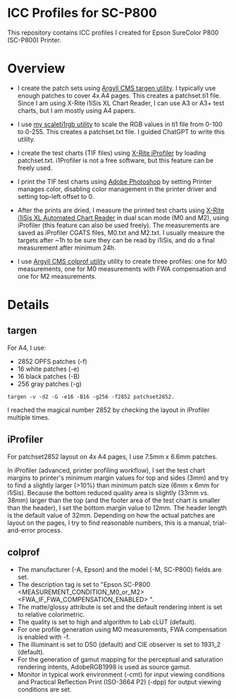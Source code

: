 # ICC Profiles for SC-P800

This repository contains ICC profiles I created for Epson SureColor P800 (SC-P800) Printer.

# Overview

- I create the patch sets using [Argyll CMS targen utility](https://www.argyllcms.com/). I typically use enough patches to cover 4x A4 pages. This creates a patchset.ti1 file. Since I am using X-Rite i1iSis XL Chart Reader, I can use A3 or A3+ test charts, but I am mostly using A4 papers.

- I use [my scaleti1rgb utility](scaleti1rgb.py) to scale the RGB values in ti1 file from 0-100 to 0-255. This creates a patchset.txt file. I guided ChatGPT to write this utility.

- I create the test charts (TIF files) using [X-Rite iProfiler](https://www.xrite.com/categories/formulation-and-quality-assurance-software/i1profiler) by loading patchset.txt. i1Profiler is not a free software, but this feature can be freely used.

- I print the TIF test charts using [Adobe Photoshop](https://en.wikipedia.org/wiki/Adobe_Photoshop) by setting Printer manages color, disabling color management in the printer driver and setting top-left offset to 0.

- After the prints are dried, I measure the printed test charts using [X-Rite i1iSis XL Automated Chart Reader](https://xritephoto.com/documents/literature/en/L11-213_iSis_Brochure_en.pdf) in dual scan mode (M0 and M2), using iProfiler (this feature can also be used freely). The measurements are saved as iProfiler CGATS files, M0.txt and M2.txt. I usually measure the targets after ~1h to be sure they can be read by i1iSis, and do a final measurement after minimum 24h.

- I use [Argyll CMS colprof utility](https://www.argyllcms.com/) utility to create three profiles: one for M0 measurements, one for M0 measurements with FWA compensation and one for M2 measurements.

# Details

## targen

For A4, I use:

- 2852 OPFS patches (-f)
- 16 white patches (-e)
- 16 black patches (-B)
- 256 gray patches (-g)

```
targen -v -d2 -G -e16 -B16 -g256 -f2852 patchset2852.
```

I reached the magical number 2852 by checking the layout in iProfiler multiple times.

## iProfiler

For patchset2852 layout on 4x A4 pages, I use 7.5mm x 6.6mm patches. 

In iProfiler (advanced, printer profiling workflow), I set the test chart margins to printer's minimum margin values for top and sides (3mm) and try to find a slightly larger (>10%) than minimum patch size (6mm x 6mm for i1iSis). Because the bottom reduced quality area is slightly (33mm vs. 38mm) larger than the top (and the footer area of the test chart is smaller than the header), I set the bottom margin value to 12mm. The header length is the default value of 32mm. Depending on how the actual patches are layout on the pages, I try to find reasonable numbers, this is a manual, trial-and-error process.

## colprof

- The manufacturer (-A, Epson) and the model (-M, SC-P800) fields are set.
- The description tag is set to "Epson SC-P800 <MEASUREMENT_CONDITION_M0_or_M2> <FWA_IF_FWA_COMPENSATION_ENABLED> <PAPER>".
- The matte/glossy attribute is set and the default rendering intent is set to relative colorimetric.
- The quality is set to high and algorithm to Lab cLUT (default).
- For one profile generation using M0 measurements, FWA compensation is enabled with -f.
- The illuminant is set to D50 (default) and CIE observer is set to 1931_2 (default).
- For the generation of gamut mapping for the perceptual and saturation rendering intents, AdobeRGB1998 is used as source gamut.
- Monitor in typical work environment (-cmt) for input viewing conditions and Practical Reflection Print (ISO-3664 P2) (-dpp) for output viewing conditions are set.
